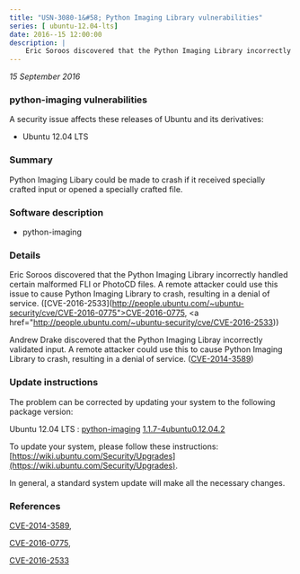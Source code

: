 ```yaml
---
title: "USN-3080-1&#58; Python Imaging Library vulnerabilities"
series: [ ubuntu-12.04-lts]
date: 2016--15 12:00:00
description: |
    Eric Soroos discovered that the Python Imaging Library incorrectly handled certain malformed FLI or PhotoCD files. A remote attacker could use this issue to cause Python Imaging Library to crash, resulting in a denial of service. ([CVE-2016-2533](http://people.ubuntu.com/~ubuntu-security/cve/CVE-2016-0775">CVE-2016-0775</a>, <a href="http://people.ubuntu.com/~ubuntu-security/cve/CVE-2016-2533))
--- 
```

 
 

*15 September 2016*

### python-imaging vulnerabilities

A security issue affects these releases of Ubuntu and its derivatives:

* Ubuntu 12.04 LTS

### Summary

Python Imaging Libary could be made to crash if it received specially crafted input or opened a specially crafted file.

### Software description

* python-imaging 

### Details

Eric Soroos discovered that the Python Imaging Library incorrectly handled certain malformed FLI or PhotoCD files. A remote attacker could use this issue to cause Python Imaging Library to crash, resulting in a denial of service. ([CVE-2016-2533](http://people.ubuntu.com/~ubuntu-security/cve/CVE-2016-0775">CVE-2016-0775</a>, <a href="http://people.ubuntu.com/~ubuntu-security/cve/CVE-2016-2533))

Andrew Drake discovered that the Python Imaging Libray incorrectly validated input. A remote attacker could use this to cause Python Imaging Library to crash, resulting in a denial of service. ([CVE-2014-3589](http://people.ubuntu.com/~ubuntu-security/cve/CVE-2014-3589)) 

### Update instructions

The problem can be corrected by updating your system to the following package version:

Ubuntu 12.04 LTS
 : [python-imaging](https://launchpad.net/ubuntu/+source/python-imaging) <span> [1.1.7-4ubuntu0.12.04.2](https://launchpad.net/ubuntu/+source/python-imaging/1.1.7-4ubuntu0.12.04.2) </span> 

To update your system, please follow these instructions: [https://wiki.ubuntu.com/Security/Upgrades](https://wiki.ubuntu.com/Security/Upgrades).

In general, a standard system update will make all the necessary changes. 

### References

 
 [CVE-2014-3589](http://people.ubuntu.com/~ubuntu-security/cve/CVE-2014-3589), 

 [CVE-2016-0775](http://people.ubuntu.com/~ubuntu-security/cve/CVE-2016-0775), 

 [CVE-2016-2533](http://people.ubuntu.com/~ubuntu-security/cve/CVE-2016-2533)
 

